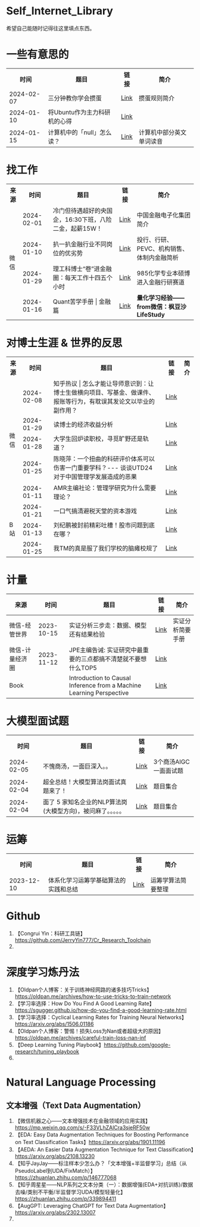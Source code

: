 # Self_Internet_Library
希望自己能随时记得往这里填点东西。


# 一些有意思的
<table>
  <tr>
    <th>时间</th>
    <th>题目</th>
    <th>链接</th>
    <th>简介</th>
  </tr>
  <tr>
    <td>2024-02-07</td>
    <td>三分钟教你学会掼蛋</td>
    <td><a href="https://mp.weixin.qq.com/s/WqRVkqxwiqf5EZksRvKZeQ">Link</a></td>
    <td>掼蛋规则简介</td>
  </tr>
  <tr>
    <td>2024-01-10</td>
    <td>将Ubuntu作为主力科研机的心得</td>
    <td><a href="https://mp.weixin.qq.com/s/2CU-ngehSrUnC2fbkPhnuA">Link</a></td>
    <td></td>
  </tr>
  <tr>
    <td>2024-01-15</td>
    <td>计算机中的「null」怎么读？</td>
    <td><a href="https://www.zhihu.com/question/549740924/answer/3363077599?utm_medium=social&utm_oi=655045255469207552&utm_psn=1732462571280580608&utm_source=wechat_session&s_r=0">Link</a></td>
    <td>计算机中部分英文单词读音</td>
  </tr>
</table>


# 找工作
<table>
  <tr>
    <th>来源</th>
    <th>时间</th>
    <th>题目</th>
    <th>链接</th>
    <th>简介</th>
  </tr>
  <tr>
    <td rowspan="4">微信</td>
    <td>2024-02-01</td>
    <td>冷门但待遇超好的央国企，16:30下班，八险二金，起薪15W！</td>
    <td><a href="https://mp.weixin.qq.com/s/50JmAu81KKxvemvY1o1Etw">Link</a></td>
    <td>中国金融电子化集团简介</td>
  </tr>
  <tr>
    <td>2024-01-10</td>
    <td>扒一扒金融行业不同岗位的优劣势</td>
    <td><a href="https://mp.weixin.qq.com/s/daILh9jkKmoBTtiQYCNL-Q">Link</a></td>
    <td>投行、行研、PEVC、机构销售、体制内金融简析</td>
  </tr>
  <tr>
    <td>2024-01-29</td>
    <td>理工科博士“卷”进金融圈：每天工作十四五个小时</td>
    <td><a href="https://mp.weixin.qq.com/s/1MNlsy87d46Fv4GsXXlG7Q">Link</a></td>
    <td>985化学专业本硕博进入金融行研赛道</td>
  </tr>
  <tr>
    <td>2024-01-16</td>
    <td>Quant苦学手册 | 金融篇</td>
    <td><a href="https://mp.weixin.qq.com/s/bOctLX3PauUEK_SH4jcrxQ">Link</a></td>
    <td><strong>量化学习经验——from微信：枫豆沙LifeStudy</strong></td>
  </tr>
</table>


# 对博士生涯 & 世界的反思
<table>
  <tr>
    <th>来源</th>
    <th>时间</th>
    <th>题目</th>
    <th>链接</th>
    <th>简介</th>
  </tr>
  <tr>
    <td rowspan="5">微信</td>
    <td>2024-02-08</td>
    <td>知乎热议 | 怎么才能让导师意识到：让博士生做横向项目、写基金、做课件、报账等行为，有耽误其发论文以毕业的副作用？</td>
    <td><a href="https://mp.weixin.qq.com/s/FaGExSLmR-OFAzHYT9NorA">Link</a></td>
    <td></td>
  </tr>
  <tr>
    <td>2024-01-29</td>
    <td>读博士的经济收益分析</td>
    <td><a href="https://mp.weixin.qq.com/s/4W-evllbWugww4t7EYNr9A">Link</a></td>
    <td></td>
  </tr>
  <tr>
    <td>2024-01-28</td>
    <td>大学生回炉读职校，寻觅旷野还是轨道？</td>
    <td><a href="https://mp.weixin.qq.com/s/XFo5H63rM9HlcN6S2VTnDw">Link</a></td>
    <td></td>
  </tr>
  <tr>
    <td>2024-01-25</td>
    <td>陈晓萍：一个扭曲的科研评价体系可以伤害一门重要学科？--- 谈谈UTD24 对于中国管理学发展造成的恶果</td>
    <td><a href="https://mp.weixin.qq.com/s/4U0T6hI4n8448YLRia4bqA">Link</a></td>
    <td></td>
  </tr>
  <tr>
    <td>2024-01-11</td>
    <td>AMR主编社论：管理学研究为什么需要理论？</td>
    <td><a href="https://mp.weixin.qq.com/s/zTl45-IQ_a68413KRafqrA">Link</a></td>
    <td></td>
  </tr>
  <tr>
    <td rowspan="3">B站</td>
    <td>2024-01-21</td>
    <td>一口气搞清避税天堂的资本游戏</td>
    <td><a href="https://www.bilibili.com/video/BV1ne411n7Vc?vd_source=212a48f118f484bfff9c726b8ee904f2">Link</a></td>
    <td></td>
  </tr>
  <tr>
    <td>2024-01-13</td>
    <td>刘纪鹏被封前精彩吐槽！股市问题到底在哪？</td>
    <td><a href="https://www.bilibili.com/video/BV12V41197PM/?vd_source=212a48f118f484bfff9c726b8ee904f2">Link</a></td>
    <td></td>
  </tr>
  <tr>
    <td>2024-01-25</td>
    <td>我TM的真是服了我们学校的脑瘫校规了</td>
    <td><a href="https://www.bilibili.com/video/BV18K4y1i7FS/?buvid=XUD6CDDDB45ECA48467CCAD95A8C97AB0F494&from_spmid=tm.recommend.0.0&is_story_h5=false&mid=xhKOq3lNbDlI5XITl%2FI8jA%3D%3D&p=1&plat_id=116&share_from=ugc&share_medium=android&share_plat=android&share_session_id=035cf829-1098-4969-b3ba-d1b01cd6c164&share_source=WEIXIN&share_tag=s_i&spmid=united.player-video-detail.0.0&timestamp=1706505786&unique_k=gZxfTZu&up_id=1443131643&vd_source=37b4202e7aa5f0ad62efbc6f007baf68">Link</a></td>
    <td></td>
  </tr>
</table>


# 计量
|来源|时间|题目|链接|简介|
|-|-|-|-|-|
| 微信-经管世界 | 2023-10-15 | 实证分析三步走：数据、模型还有结果检验 | <a href="https://mp.weixin.qq.com/s/fdm8TSduGU_9m6zxQOQ6yg">Link</a> | 实证分析简要手册 |
| 微信-计量经济圈 | 2023-11-12 | JPE主编告诫: 实证研究中最重要的三点都搞不清楚就不要想什么TOP5 | <a href="https://mp.weixin.qq.com/s/SrzrJpr7sSwIqGyP2fwe-Q">Link</a> |  |
| Book |  | Introduction to Causal Inference from a Machine Learning Perspective | <a href="https://www.bradyneal.com/causal-inference-course">Link</a> |  |


# 大模型面试题
<table>
  <tr>
    <th>时间</th>
    <th>题目</th>
    <th>链接</th>
    <th>简介</th>
  </tr>
  <tr>
    <td>2024-02-05</td>
    <td>不愧商汤，一面巨深入。。</td>
    <td><a href="https://mp.weixin.qq.com/s/fbC_-5EKOqSRaHbPQd1UeQ">Link</a></td>
    <td>3个商汤AIGC一面面试题</td>
  </tr>
  <tr>
    <td>2024-02-04</td>
    <td>超全总结！大模型算法岗面试真题来了！</td>
    <td><a href="https://mp.weixin.qq.com/s/deFAz5edfZ37KcxKPAaTfw">Link</a></td>
    <td>题目集合</td>
  </tr>
  <tr>
    <td>2024-02-04</td>
    <td>面了 5 家知名企业的NLP算法岗(大模型方向)，被问麻了。。。。。</td>
    <td><a href="https://mp.weixin.qq.com/s/tCkFJhj28T-kdV95IlT1_Q">Link</a></td>
    <td>题目集合</td>
  </tr>
</table>


# 运筹
<table>
  <tr>
    <th>时间</th>
    <th>题目</th>
    <th>链接</th>
    <th>简介</th>
  </tr>
  <tr>
    <td>2023-12-10</td>
    <td>体系化学习运筹学基础算法的实践和总结</td>
    <td><a href="https://mp.weixin.qq.com/s/NnxoyYk2a7tQOdkktElaXg">Link</a></td>
    <td>运筹学算法简要整理</td>
  </tr>
</table>


# Github
1. 【Congrui Yin：科研工具链】https://github.com/JerryYin777/Cr_Research_Toolchain
2. 


# 深度学习炼丹法
1. 【Oldpan个人博客：关于训练神经网路的诸多技巧Tricks】https://oldpan.me/archives/how-to-use-tricks-to-train-network
2. 【学习率选择：How Do You Find A Good Learning Rate】https://sgugger.github.io/how-do-you-find-a-good-learning-rate.html
3. 【学习率选择：Cyclical Learning Rates for Training Neural Networks】https://arxiv.org/abs/1506.01186
4. 【Oldpan个人博客：警惕！损失Loss为Nan或者超级大的原因】https://oldpan.me/archives/careful-train-loss-nan-inf
5. 【Deep Learning Tuning Playbook】https://github.com/google-research/tuning_playbook
6. 


# Natural Language Processing
## 文本增强（Text Data Augmentation）
1. 【微信机器之心——文本增强技术在金融领域的应用实践】https://mp.weixin.qq.com/s/-F33VLhZAlCra3sjeRF50w
2. 【EDA: Easy Data Augmentation Techniques for Boosting Performance on Text Classification Tasks】https://arxiv.org/abs/1901.11196
3. 【AEDA: An Easier Data Augmentation Technique for Text Classification】https://arxiv.org/abs/2108.13230
4. 【知乎JayJay——标注样本少怎么办？「文本增强+半监督学习」总结（从PseudoLabel到UDA/FixMatch）】https://zhuanlan.zhihu.com/p/146777068
5. 【知乎周星星——NLP系列之文本分类（一）：数据增强(EDA+对抗训练)/数据去噪/类别不平衡/半监督学习UDA/模型轻量化】https://zhuanlan.zhihu.com/p/339894411
6. 【AugGPT: Leveraging ChatGPT for Text Data Augmentation】https://arxiv.org/abs/2302.13007
7. 
